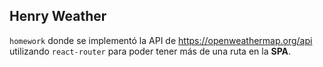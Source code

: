 ## Henry Weather

`homework` donde se implementó la API de https://openweathermap.org/api utilizando `react-router` para poder tener más de una ruta en la **SPA**.
